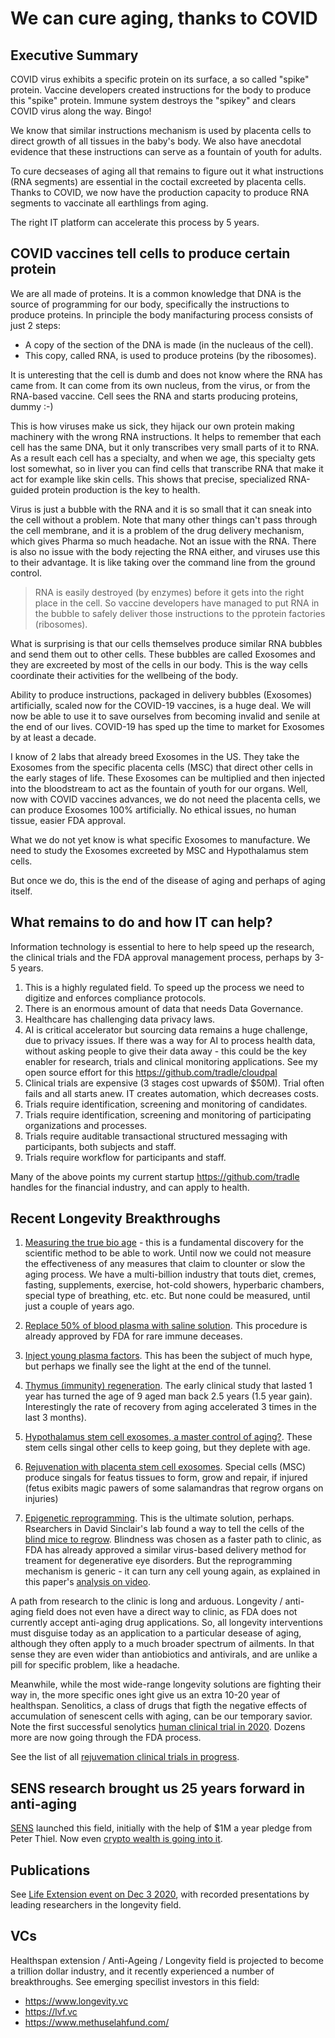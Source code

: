 # We can cure aging, thanks to COVID

## Executive Summary 
COVID virus exhibits a specific protein on its surface, a so called "spike" protein.
Vaccine developers created instructions for the body to produce this "spike" protein. 
Immune system destroys the "spikey" and clears COVID virus along the way. Bingo!

We know that similar instructions mechanism is used by placenta cells to direct growth of all tissues in the baby's body. 
We also have anecdotal evidence that these instructions can serve as a fountain of youth for adults. 

To cure decseases of aging all that remains to figure out it what instructions (RNA segments) are essential in the coctail excreeted by placenta cells. Thanks to COVID, we now have the production capacity to produce RNA segments to vaccinate all earthlings from aging.

The right IT platform can accelerate this process by 5 years.

## COVID vaccines tell cells to produce certain protein
We are all made of proteins. 
It is a common knowledge that DNA is the source of programming for our body, specifically the instructions to produce proteins. In principle the body manifacturing process consists of just 2 steps:

- A copy of the section of the DNA is made (in the nucleaus of the cell).
- This copy, called RNA, is used to produce proteins (by the ribosomes).

It is unteresting that the cell is dumb and does not know where the RNA has came from. It can come from its own nucleus, from the virus, or from the RNA-based vaccine. Cell sees the RNA and starts producing proteins, dummy :-)

This is how viruses make us sick, they hijack our own protein making machinery with the wrong RNA instructions. It helps to remember that each cell has the same DNA, but it only transcribes very small parts of it to RNA. As a result each cell has a specialty, and when we age, this specialty gets lost somewhat, so in liver you can find cells that transcribe RNA that make it act for example like skin cells. This shows that precise, specialized RNA-guided protein production is the key to health.

Virus is just a bubble with the RNA and it is so small that it can sneak into the cell without a problem. Note that many other things can't pass through the cell membrane, and it is a problem of the drug delivery mechanism, which gives Pharma so much headache. Not an issue with the RNA. There is also no issue with the body rejecting the RNA either, and viruses use this to their advantage. It is like taking over the command line from the ground control.

>RNA is easily destroyed (by enzymes) before it gets into the right place in the cell. So vaccine developers have managed to put RNA in the bubble to safely deliver those instructions to the pprotein factories (ribosomes). 

What is surprising is that our cells themselves produce similar RNA bubbles and send them out to other cells. These bubbles are called Exosomes and they are excreeted by most of the cells in our body. This is the way cells coordinate their activities for the wellbeing of the body.

Ability to produce instructions, packaged in delivery bubbles (Exosomes) artificially, scaled now for the COVID-19 vaccines, is a huge deal. We will now be able to use it to save ourselves from becoming invalid and senile at the end of our lives. COVID-19 has sped up the time to market for Exosomes by at least a decade.

I know of 2 labs that already breed Exosomes in the US. They take the Exosomes from the specific placenta cells (MSC) that direct other cells in the early stages of life. These Exosomes can be multiplied and then injected into the bloodstream to act as the fountain of youth for our organs. Well, now with COVID vaccines advances, we do not need the placenta cells, we can produce Exosomes 100% artificially. No ethical issues, no human tissue, easier FDA approval.

What we do not yet know is what specific Exosomes to manufacture. We need to study the Exosomes excreeted by MSC and Hypothalamus stem cells.

But once we do, this is the end of the disease of aging and perhaps of aging itself.

## What remains to do and how IT can help?
Information technology is essential to here to help speed up the research, the clinical trials and the FDA approval management process, perhaps by 3-5 years. 

1. This is a highly regulated field. To speed up the process we need to digitize and enforces compliance protocols. 
1. There is an enormous amount of data that needs Data Governance. 
1. Healthcare has challenging data privacy laws.
1. AI is critical accelerator but sourcing data remains a huge challenge, due to privacy issues. If there was a way for AI to process health data, without asking people to give their data away - this could be the key enabler for research,  trials and clinical monitoring applications. See my open source effort for this https://github.com/tradle/cloudpal
1. Clinical trials are expensive (3 stages cost upwards of $50M). Trial often fails and all starts anew. IT creates automation, which decreases costs.
1. Trials require identification, screening and monitoring of candidates.
1. Trials require identification, screening and monitoring of participating organizations and processes.
1. Trials require auditable transactional structured messaging with participants, both subjects and staff.
1. Trials require workflow for participants and staff. 

Many of the above points my current startup https://github.com/tradle handles for the financial industry, and can apply to health.

## Recent Longevity Breakthroughs
1. [Measuring the true bio age](https://en.wikipedia.org/wiki/Epigenetic_clock) - this is a fundamental discovery for the scientific method to be able to work. Until now we could not measure the effectiveness of any measures that claim to clounter or slow the aging process. We have a multi-billion industry that touts diet, cremes, fasting, supplements, exercise, hot-cold showers, hyperbaric chambers, special type of breathing, etc. etc. But none could be measured, until just a couple of years ago.

1. [Replace 50% of blood plasma with saline solution](https://www.aging-us.com/article/103418/text). This procedure is already approved by FDA for rare immune deceases. 

1. [Inject young plasma factors](https://www.biorxiv.org/content/10.1101/2020.05.07.082917v1). This has been the subject of much hype, but perhaps we finally see the light at the end of the tunnel.

1. [Thymus (immunity) regeneration](https://onlinelibrary.wiley.com/doi/full/10.1111/acel.13028). The early clinical study that lasted 1 year has turned the age of 9 aged man back 2.5 years (1.5 year gain). Interestingly the rate of recovery from aging accelerated 3 times in the last 3 months).

1. [Hypothalamus stem cell exosomes, a master control of aging?](https://www.nature.com/articles/nature23282). These stem cells singal other cells to keep going, but they deplete with age.

1. [Rejuvenation with placenta stem cell exosomes](https://www.hindawi.com/journals/sci/2017/6305295/). Special cells (MSC) produce singals for featus tissues to form, grow and repair, if injured (fetus exibits magic pawers of some salamandras that regrow organs on injuries)

1. [Epigenetic reprogramming](https://www.nature.com/articles/s41586-020-2975-4). This is the ultimate solution, perhaps. Rsearchers in David Sinclair's lab found a way to tell the cells of the [blind mice to regrow](https://www.biorxiv.org/content/10.1101/710210v1). Blindness was chosen as a faster path to clinic, as FDA has already approved a similar virus-based delivery method for treament for degenerative eye disorders. But the reprogramming mechanism is generic - it can turn any cell young again, as explained in this paper's [analysis on video](https://www.youtube.com/watch?v=TAA6qdWBuf8&t=10s).

A path from research to the clinic is long and arduous. Longevity / anti-aging field does not even have a direct way to clinic, as FDA does not currently accept anti-aging drug applications. So, all longevity interventions must disguise today as an application to a particular desease of aging, although they often apply to a much broader spectrum of ailments. In that sense they are even wider than antiobiotics and antivirals, and are unlike a pill for specific problem, like a headache. 

Meanwhile, while the most wide-range longevity solutions are fighting their way in, the more specific ones ight give us an extra 10-20 year of healthspan. Senolitics, a class of drugs that figth the negative effects of accumulation of senescent cells with aging, can be our temporary savior. Note the first successful senolytics [human clinical trial in 2020](https://www.thelancet.com/journals/ebiom/article/PIIS2352-3964(19)30641-3/fulltext). Dozens more are now going through the FDA process.

See the list of all [rejuvemation clinical trials in progress](https://www.lifespan.io/road-maps/the-rejuvenation-roadmap/). 

## SENS research brought us 25 years forward in anti-aging
[SENS](https://www.sens.org/) launched this field, initially with the help of $1M a year pledge from Peter Thiel. Now even [crypto wealth is going into it](https://qz.com/1212040/crypto-millionaires-like-vitalik-buterin-are-funding-research-to-reverse-aging-especially-the-sens-research-foundation/).

## Publications
See [Life Extension event on Dec 3 2020](https://www.youtube.com/channel/UCofPTsvqicfVFYifwB3_XhQ), with recorded presentations by leading researchers in the longevity field.

## VCs
Healthspan extension / Anti-Ageing / Longevity field is projected to become a trillion dollar industry,  and it recently experienced a number of breakthroughs. See emerging specilist investors in this field:

- https://www.longevity.vc
- https://lvf.vc
- https://www.methuselahfund.com/
